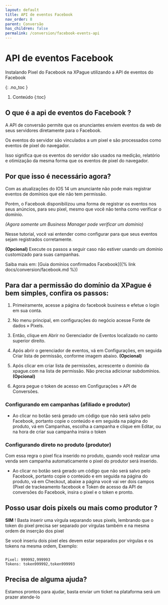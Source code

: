 ```yaml
---
layout: default
title: API de eventos Facebook
nav_order: 8
parent: Conversão
has_children: false
permalink: /conversion/facebook-events-api
---
```


# API de eventos Facebook

Instalando Pixel do Facebook na XPague utilizando a API de eventos do Facebook

{: .no_toc  }

1. Conteúdo
{:toc}
## O que é a api de eventos do Facebook ?
A  API de conversão permite que os anunciantes enviem eventos da web de seus servidores diretamente para o Facebook. 

Os eventos do servidor são vinculados a um pixel e são processados como eventos de pixel do navegador. 

Isso significa que os eventos do servidor são usados na medição, relatório e otimização da mesma forma que os eventos de pixel do navegador.

## Por que isso é necessário agora?

Com as atualizações do IOS 14 um anunciante não pode mais registrar eventos de domínios que ele não tem permissão.

Porém, o Facebook disponibilizou uma forma de registrar os eventos nos seus anúncios, 
para seu pixel, mesmo que você não tenha como verificar o domínio. 

*(Agora somente um Business Manager pode verificar um domínio)*


 Nesse tutorial, você vai entender como configurar para que seus eventos sejam registrados corretamente.


**(Opcional)** Execute os passos a seguir caso não estiver usando um domínio customizado para suas campanhas.
 

Saiba mais em: [Guia domínios confirmados Facebook]({% link docs/conversion/facebook.md %})
 
 
## Para dar a permissão do domínio da XPague é bem simples, confira os passos:          

1. Primeiramente, acesse a página do facebook business e efetue o login em sua conta.         

2. No menu principal, em configurações do negócio acesse Fonte de dados » Pixels.

3. Então, clique em Abrir no Gerenciador de Eventos localizado no canto superior direito.

4. Após abrir o gerenciador de eventos, vá em Configurações, em seguida Criar lista de permissão, conforme imagem abaixo. **(Opcional)**

5. Após clicar em criar lista de permissões, acrescente o domínio da xpague.com na lista de permissão. Não precisa adicionar subdomínios. **(Opcional)**

6. Agora pegue o token de acesso em Configurações » API de Conversões.

### Configurando em campanhas (afiliado e produtor)

* Ao clicar no botão será gerado um código que não será salvo pelo Facebook, portanto copie o conteúdo e em seguida na página do produto, vá em Campanhas, escolha a campanha e clique em Editar, ou na hora de criar sua campanha insira o token

### Configurando direto no produto (produtor)

Com essa regra o pixel fica inserido no produto, quando você realizar uma venda sem campanha automaticamente o pixel do produtor será inserido.

* Ao clicar no botão será gerado um código que não será salvo pelo Facebook, portanto copie o conteúdo e em seguida na página do produto, vá em Checkout, abaixe a página você vai ver dois campos (Pixel de trackeamento facebook e Token de acesso da API de conversões do Facebook, insira o pixel e o token e pronto.

## Posso usar dois pixels ou mais como produtor ? 

**SIM** ! Basta inserir uma vírgula separando seus pixels, lembrando que o token do pixel precisa ser separado por vírgulas também e na mesma ordem de inserção dos pixel

Se você inseriu dois pixel eles devem estar separados por vírgulas e os tokens na mesma ordem, Exemplo: 
```

Pixel: 999992,999993
Tokens: token999992,token999993

```


## Precisa de alguma ajuda?
Estamos prontos para ajudar, basta enviar um ticket na plataforma será um prazer atende-lo